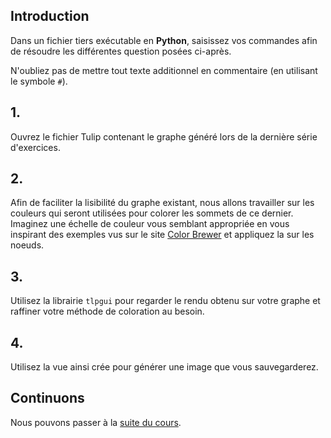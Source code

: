 ## Introduction 

Dans un fichier tiers exécutable en **Python**, saisissez vos commandes afin de résoudre les différentes question posées ci-après.

N'oubliez pas de mettre tout texte additionnel en commentaire (en utilisant le symbole `#`).

## 1.

Ouvrez le fichier Tulip contenant le graphe généré lors de la dernière série d'exercices.

## 2.

Afin de faciliter la lisibilité du graphe existant, nous allons travailler sur les couleurs qui seront utilisées pour colorer les sommets de ce dernier. Imaginez une échelle de couleur vous semblant appropriée en vous inspirant des exemples vus sur le site [Color Brewer](http://colorbrewer2.org) et appliquez la sur les noeuds.

## 3.

Utilisez la librairie `tlpgui` pour regarder le rendu obtenu sur votre graphe et raffiner votre méthode de coloration au besoin.

## 4.

Utilisez la vue ainsi crée pour générer une image que vous sauvegarderez.

## Continuons

Nous pouvons passer à la [suite du cours](./7_mini_projet.md).



